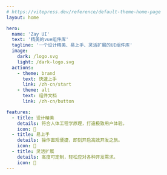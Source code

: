 ```yaml
---
# https://vitepress.dev/reference/default-theme-home-page
layout: home

hero:
  name: 'Zay UI'
  text: '精美的vue组件库'
  tagline: '一个设计精美、易上手、灵活扩展的UI组件库'
  image:
    dark: /logo.svg
    light: /dark-logo.svg
  actions:
    - theme: brand
      text: 快速上手
      link: /zh-cn/start
    - theme: alt
      text: 组件文档
      link: /zh-cn/button

features:
  - title: 设计精美
    details: 符合人体工程学原理，打造极致用户体验。
    icon: 🎨
  - title: 易上手
    details: 操作直观便捷，即刻开启高效开发之旅。
    icon: 🚀
  - title: 灵活扩展
    details: 高度可定制，轻松应对各种开发需求。
    icon: 🔧
---
```

